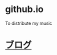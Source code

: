 # github.io

To distribute my music

<h1><a href="https://tdhasnomattre.github.io/github.io/weblog.html/">ブログ</a></h1>
